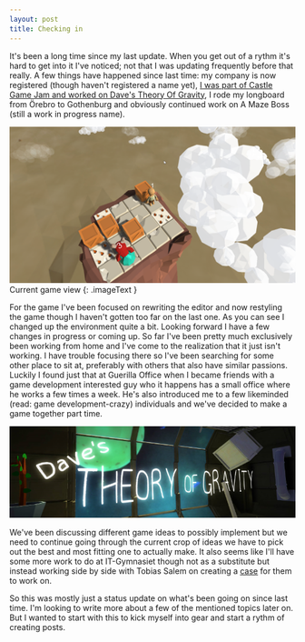 ```yaml
---
layout: post
title: Checking in
---
```


It's been a long time since my last update. When you get out of a rythm it's hard to get into it I've noticed; not that I was updating frequently before that really. A few things have happened since last time: my company is now registered (though haven't registered a name yet), [I was part of Castle Game Jam and worked on Dave's Theory Of Gravity](http://www.castlegamejam.com/en/2016/teams/graviteam/), I rode my longboard from Örebro to Gothenburg and obviously continued work on A Maze Boss (still a work in progress name).

[![image](/images/AMazeBoss_clouds.png)](/images/AMazeBoss_clouds.png)
Current game view
{: .imageText }

For the game I've been focused on rewriting the editor and now restyling the game though I haven't gotten too far on the last one. As you can see I changed up the environment quite a bit. Looking forward I have a few changes in progress or coming up. So far I've been pretty much exclusively been working from home and I've come to the realization that it just isn't working. I have trouble focusing there so I've been searching for some other place to sit at, preferably with others that also have similar passions. Luckily I found just that at Guerilla Office when I became friends with a game development interested guy who it happens has a small office where he works a few times a week. He's also introduced me to a few likeminded (read: game development-crazy) individuals and we've decided to make a game together part time.

[![image](/images/daves_theory_of_gravity.png)](http://www.castlegamejam.com/en/2016/teams/graviteam/)

We've been discussing different game ideas to possibly implement but we need to continue going through the current crop of ideas we have to pick out the best and most fitting one to actually make. It also seems like I'll have some more work to do at IT-Gymnasiet though not as a substitute but instead working side by side with Tobias Salem on creating a [case](https://en.wikipedia.org/wiki/Case_method) for them to work on.

So this was mostly just a status update on what's been going on since last time. I'm looking to write more about a few of the mentioned topics later on. But I wanted to start with this to kick myself into gear and start a rythm of creating posts.